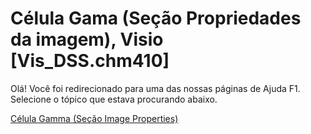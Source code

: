 
# Célula Gama (Seção Propriedades da imagem), Visio [Vis_DSS.chm410]

Olá! Você foi redirecionado para uma das nossas páginas de Ajuda F1. Selecione o tópico que estava procurando abaixo.

[Célula Gamma (Seção Image Properties)](http://msdn.microsoft.com/library/3dcaee26-391c-0494-4380-890ee825dc47%28Office.15%29.aspx)
